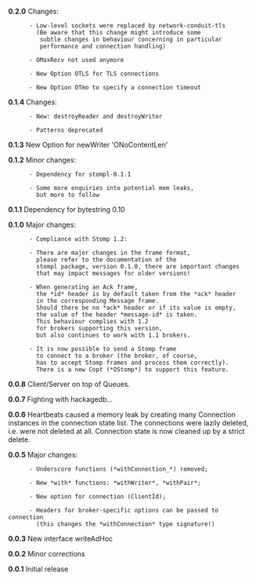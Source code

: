 __0.2.0__ 
   Changes:

          - Low-level sockets were replaced by network-conduit-tls
            (Be aware that this change might introduce some
             subtle changes in behaviour concerning in particular 
             performance and connection handling)

          - OMaxRecv not used anymore

          - New Option OTLS for TLS connections

          - New Option OTmo to specify a connection timeout

__0.1.4__ 
   Changes:

          - New: destroyReader and destroyWriter

          - Patterns deprecated

__0.1.3__ 
   New Option for newWriter 'ONoContentLen'


__0.1.2__ 
   Minor changes:

          - Dependency for stompl-0.1.1

          - Some more enquiries into potential mem leaks,
            but more to follow

__0.1.1__ 
   Dependency for bytestring 0.10

__0.1.0__ 
   Major changes:

          - Compliance with Stomp 1.2:

          - There are major changes in the frame format,
            please refer to the documentation of the 
            stompl package, version 0.1.0, there are important changes
            that may impact messages for older versions!

          - When generating an Ack frame,
            the *id* header is by default taken from the *ack* header
            in the corresponding Message frame.
            Should there be no *ack* header or if its value is empty,
            the value of the header *message-id* is taken.
            This behaviour complies with 1.2 
            for brokers supporting this version,
            but also continues to work with 1.1 brokers.

          - It is now possible to send a Stomp frame
            to connect to a broker (the broker, of course,
            has to accept Stomp frames and process them correctly).
            There is a new Copt (*OStomp*) to support this feature.

__0.0.8__ 
   Client/Server on top of Queues.

__0.0.7__ 
   Fighting with hackagedb...

__0.0.6__ 
      Heartbeats caused a memory leak by creating 
      many Connection instances in the connection state list.
      The connections were lazily deleted, i.e. were
      not deleted at all.
      Connection state is now cleaned up by a strict delete.

__0.0.5__ 
   Major changes:

          - Underscore functions (*withConnection_*) removed; 

          - New *with* functions: *withWriter*, *withPair*;

          - New option for connection (ClientId);

          - Headers for broker-specific options can be passed to connection
            (this changes the *withConnection* type signature!)

__0.0.3__ 
   New interface writeAdHoc

__0.0.2__ 
   Minor corrections

__0.0.1__ 
   Initial release
